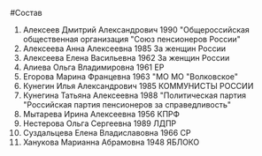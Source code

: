 #Состав
1. Алексеев Дмитрий Александрович 1990 \"Общероссийская общественная организация \"Союз пенсионеров России\"
2. Алексеева Анна Алексеевна 1985 За женщин России
3. Алексеева Елена Васильевна 1962 За женщин России
4. Алиева Ольга Владимировна 1961 ЕР
5. Егорова Марина Францевна 1963 \"МО МО \"Волковское\"
6. Кунегин Илья Александрович 1985 КОММУНИСТЫ РОССИИ
7. Кунегина Татьяна Алексеевна 1988 \"Политическая партия \"Российская партия пенсионеров за справедливость\"
8. Мытарева Ирина Алексеевна 1956 КПРФ
9. Нестерова Ольга Сергеевна 1989 ЛДПР
10. Суздальцева Елена Владиславовна 1966 СР
11. Ханукова Марианна Абрамовна 1948 ЯБЛОКО
